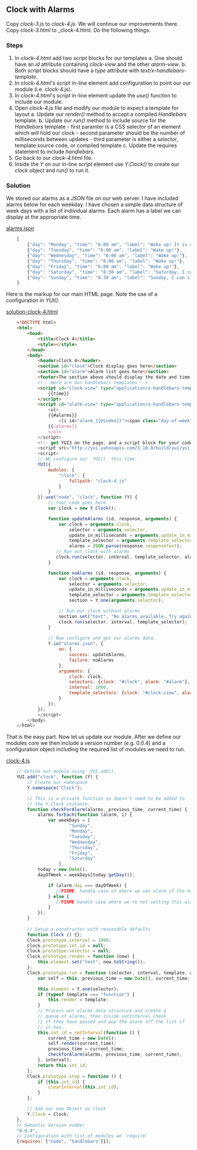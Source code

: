 
##  Clock with Alarms

Copy _clock-3.js_ to _clock-4.js_. We will continue our improvements there.
Copy _clock-3.html_ to _clock-4.html. Do the following things.

### Steps

1. In _clock-4.html_ add two _script_ blocks for our templates
    a. One should have an _id_ attribute containing _clock-view_ and the other _alarm-view_.
    b. Both _script_ blocks should have a _type_ attribute with _text/x-handlebars-template_.
2. In _clock-4.html_'s _script_ in-line element add configuration to point our our module (i.e. clock-4.js).
3. In _clock-4.html_'s _script_ in-line element update the _use()_ function to include our module.
4. Open _clock-4.js_ file and modify our module to expect a template for layout
    a. Update our _render()_ method to accept a compiled _Handlebars_ template.
    b. Update our _run()_ method to include source for the _Handlebars_ template
        - first paramter is a CSS selector of an element which will hold our clock
        - second parameter should be the number of milliseconds between updates
        - third parameter is either a _selector_, template source code, or compiled template
    c. Update the requires statement to include _handlebars_.
5. Go back to our _clock-4.html_ file.
6. Inside the _Y_ on our in-line _script_ element use _Y.Clock()_ to create our _clock_ object and _run()_ to run it.


### Solution

We stored our alarms as a _JSON_ file on our web server.  I have included alarms below for 
each weekday. I have chosen a simple data structure of week days with a list of individual alarms.
Each alarm has a label we can display at the appropriate time.

[alarms.json](alarms.json)
```JavaScript
    [
        {"day": "Monday", "time": "6:00 am", "label": "Wake up! It is a work day."},
        {"day": "Tuesday", "time": "6:00 am", "label": "Wake up!"},
        {"day": "Wednesday", "time": "6:00 am", "label": "Wake up!"},
        {"day": "Thursday", "time": "6:00 am", "label": "Wake up!"},
        {"day": "Friday", "time": "6:00 am", "label": "Wake up!"},
        {"day": "Saturday", "time": "8:30 am", "label": "Saturday, I can sleep in."},
        {"day": "Sunday", "time": "8:30 am", "label": "Sunday, I can sleep in."}
    ]
```

Here is the markup for our main HTML page. Note the use of a configuration in _YUI()_.

[solution-clock-4.html](solution-clock-4.html)
```HTML
    <!DOCTYPE html>
    <html>
        <head>
            <title>Clock 4</title>
            <style></style>
        </head>
        <body>
            <header>Clock 4</header>
            <section id="clock">Clock display goes here</section>
            <section id="alarm">Alarm list goes here</section>
            <footer>The section above should display the date and time. It should change every second.</footer>
            <!-- Here are our handlebars templates -->
            <script id="clock-view" type="application/x-handlebars-template">
                {{time}}
            </script>
            <script id="alarm-view" type="application/x-handlebars-template">
                <ul>
                {{#alarms}}
                    <li id="alarm_{{@index}}"><span class="day-of-week">{{day}}</span><span class="time">{{time}}</span> <span class="label">{{label}}</span></li>
                {{/alarms}}
                </ul>
            </script>
            <!-- get YUI3 on the page, and a script block for your code -->
            <script src="http://yui.yahooapis.com/3.10.0/build/yui/yui-min.js"></script>
            <script>
            // WE configure our _YUI()_ this time.
            YUI({
                modules: {
                    "clock": {
                        fullpath: "clock-4.js"
                    }
                }
            }).use("node", "clock", function (Y) {
                // Your code goes here
                var clock = new Y.Clock();

                function updateAlarms (id, response, arguments) {
                    var clock = arguments.clock,
                        selector = arguments.selector,
                        update_in_milliseconds = arguments.update_in_milliseconds,
                        template_selector = arguments.template_selector,
                        alarms = JSON.parse(response.responseText);
                   // Run our clock with alarms
                   clock.run(selector, interval, template_selector, alarms);
                }

                function noAlarms (id, response, arguments) {
                    var clock = arguments.clock,
                        selector = arguments.selector,
                        update_in_milliseconds = arguments.update_in_milliseconds,
                        template_selector = arguments.template_selector, 
                        section = Y.one(arguments.selector);

                    // Run our clock without alarms
                    section.set("text", "No alarms available. Try again later.");
                    clock.run(selector, interval, template_selector);
                }
                
                // Now configure and get our alarms data.
                Y.io("alarms.json", {
                    on: {
                        success: updateAlarms,
                        failure: noAlarms
                    },
                    arguments: {
                        clock: clock,
                        selectors: {clock: "#clock", alarm: "#alarm"},
                        interval: 1000,
                        template_selectors: {clock: "#clock-view", alarm: "#alarm-view"}
                    }
                });
            });
            </script>
        </body>
    </html>
```

That is the easy part. Now let us update our module. After we define
our modules core we then include a version number (e.g. 0.0.4) and
a configuration object including the required list of modules we need to run.

[clock-4.js](clock-4.js)
```JavaScript
    // Define out module using _YUI.add()_
    YUI.add("clock", function (Y) {
        // Create our namespace
        Y.namespace("Clock");

        // This is a private function so doesn't need to be added to
        // the Y.Clock instance.
        function checkForAlarm(alarms, previous_time, current_time) {
            alarms.forEach(function (alarm, i) { 
                var weekDays = [
                        "Sunday",
                        "Monday",
                        "Tuesday",
                        "Wednesday",
                        "Thursday",
                        "Friday",
                        "Saturday"
                    ],
		    today = new Date(),
		    dayOfWeek = weekDays[today.getDay()];

                if (alarm.day === dayOfWeek) {
                   //FIXME: handle case of where we set alarm if the hour hans't passed.
                } else {
                   //FIXME handle case where we're not setting this alarm
                }
            });
        }
        
        // Setup a constructor with reasonable defaults
        function Clock () {};
        Clock.prototype.interval = 1000;
        Clock.prototype.int_id = null;
        Clock.prototype.selector = null;
        Clock.prototype.render = function (now) {
            this.element.set("text", now.toString());
        };
        Clock.prototype.run = function (selector, interval, template, alarms) {
            var self = this, previous_time = new Date(), current_time;

            this.element = Y.one(selector);
            if (typeof template === "function") {
                this.render = template;
            }
            // Process our alarms data structure and create a
            // queue of alarms, then inside setInterval check
            // if they have passed and pop the alarm off the list if
            // it has.
            this.int_id = setInterval(function () {
                current_time = new Date();
                self.render(current_time);
                previous_time = current_time;
                checkforAlarm(alarms, previous_time, current_time);
            }, interval);
            return this.int_id;
        };
        Clock.prototype.stop = function () {
            if (this.int_id) {
                clearInterval(this.int_id);
            }
        };

        // Add our new Object as Clock
        Y.Clock = Clock;
    },
    // Semantic Version number
    "0.0.4",
    // Configuration with list of modules we 'require' 
    {requires: ["node", "handlebars"]});
```
